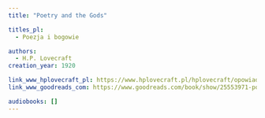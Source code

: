 ```yaml
---
title: "Poetry and the Gods"

titles_pl:
  - Poezja i bogowie

authors:
  - H.P. Lovecraft
creation_year: 1920

link_www_hplovecraft_pl: https://www.hplovecraft.pl/hplovecraft/opowiadania-nowele-powiesci/poetry-and-the-gods/
link_www_goodreads_com: https://www.goodreads.com/book/show/25553971-poetry-and-the-gods

audiobooks: []
---
```



